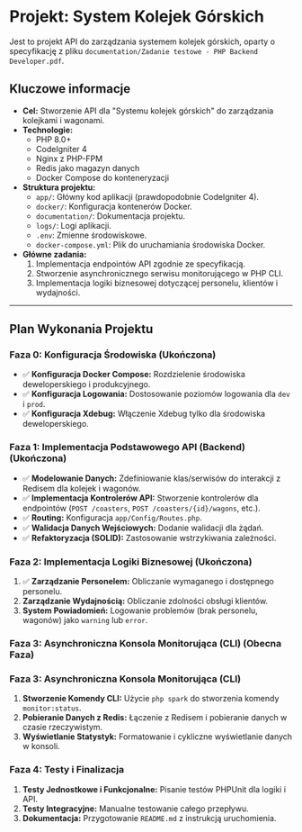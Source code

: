 # Projekt: System Kolejek Górskich

Jest to projekt API do zarządzania systemem kolejek górskich, oparty o specyfikację z pliku `documentation/Zadanie testowe - PHP Backend Developer.pdf`.

## Kluczowe informacje

*   **Cel:** Stworzenie API dla "Systemu kolejek górskich" do zarządzania kolejkami i wagonami.
*   **Technologie:**
    *   PHP 8.0+
    *   CodeIgniter 4
    *   Nginx z PHP-FPM
    *   Redis jako magazyn danych
    *   Docker Compose do konteneryzacji
*   **Struktura projektu:**
    *   `app/`: Główny kod aplikacji (prawdopodobnie CodeIgniter 4).
    *   `docker/`: Konfiguracja kontenerów Docker.
    *   `documentation/`: Dokumentacja projektu.
    *   `logs/`: Logi aplikacji.
    *   `.env`: Zmienne środowiskowe.
    *   `docker-compose.yml`: Plik do uruchamiania środowiska Docker.
*   **Główne zadania:**
    1.  Implementacja endpointów API zgodnie ze specyfikacją.
    2.  Stworzenie asynchronicznego serwisu monitorującego w PHP CLI.
    3.  Implementacja logiki biznesowej dotyczącej personelu, klientów i wydajności.

---

## Plan Wykonania Projektu

### Faza 0: Konfiguracja Środowiska (Ukończona)
- ✅ **Konfiguracja Docker Compose:** Rozdzielenie środowiska deweloperskiego i produkcyjnego.
- ✅ **Konfiguracja Logowania:** Dostosowanie poziomów logowania dla `dev` i `prod`.
- ✅ **Konfiguracja Xdebug:** Włączenie Xdebug tylko dla środowiska deweloperskiego.

### Faza 1: Implementacja Podstawowego API (Backend) (Ukończona)
- ✅ **Modelowanie Danych:** Zdefiniowanie klas/serwisów do interakcji z Redisem dla kolejek i wagonów.
- ✅ **Implementacja Kontrolerów API:** Stworzenie kontrolerów dla endpointów (`POST /coasters`, `POST /coasters/{id}/wagons`, etc.).
- ✅ **Routing:** Konfiguracja `app/Config/Routes.php`.
- ✅ **Walidacja Danych Wejściowych:** Dodanie walidacji dla żądań.
- ✅ **Refaktoryzacja (SOLID):** Zastosowanie wstrzykiwania zależności.

### Faza 2: Implementacja Logiki Biznesowej (Ukończona)
1.  ✅ **Zarządzanie Personelem:** Obliczanie wymaganego i dostępnego personelu.
2.  **Zarządzanie Wydajnością:** Obliczanie zdolności obsługi klientów.
3.  **System Powiadomień:** Logowanie problemów (brak personelu, wagonów) jako `warning` lub `error`.

### Faza 3: Asynchroniczna Konsola Monitorująca (CLI) (Obecna Faza)

### Faza 3: Asynchroniczna Konsola Monitorująca (CLI)
1.  **Stworzenie Komendy CLI:** Użycie `php spark` do stworzenia komendy `monitor:status`.
2.  **Pobieranie Danych z Redis:** Łączenie z Redisem i pobieranie danych w czasie rzeczywistym.
3.  **Wyświetlanie Statystyk:** Formatowanie i cykliczne wyświetlanie danych w konsoli.

### Faza 4: Testy i Finalizacja
1.  **Testy Jednostkowe i Funkcjonalne:** Pisanie testów PHPUnit dla logiki i API.
2.  **Testy Integracyjne:** Manualne testowanie całego przepływu.
3.  **Dokumentacja:** Przygotowanie `README.md` z instrukcją uruchomienia.